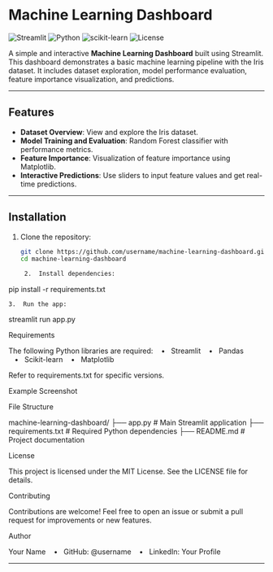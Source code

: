 # Machine Learning Dashboard

![Streamlit](https://img.shields.io/badge/Streamlit-v1.25.0-brightgreen)
![Python](https://img.shields.io/badge/Python-3.8%2B-blue)
![scikit-learn](https://img.shields.io/badge/scikit--learn-1.3.0-orange)
![License](https://img.shields.io/badge/License-MIT-green)

A simple and interactive **Machine Learning Dashboard** built using Streamlit. This dashboard demonstrates a basic machine learning pipeline with the Iris dataset. It includes dataset exploration, model performance evaluation, feature importance visualization, and predictions.

---

## Features
- **Dataset Overview**: View and explore the Iris dataset.
- **Model Training and Evaluation**: Random Forest classifier with performance metrics.
- **Feature Importance**: Visualization of feature importance using Matplotlib.
- **Interactive Predictions**: Use sliders to input feature values and get real-time predictions.

---

## Installation

1. Clone the repository:
   ```bash
   git clone https://github.com/username/machine-learning-dashboard.git
   cd machine-learning-dashboard

	2.	Install dependencies:

pip install -r requirements.txt


	3.	Run the app:

streamlit run app.py

Requirements

The following Python libraries are required:
   •   Streamlit
   •   Pandas
   •   Scikit-learn
   •   Matplotlib

Refer to requirements.txt for specific versions.

Example Screenshot

File Structure

machine-learning-dashboard/
├── app.py               # Main Streamlit application
├── requirements.txt     # Required Python dependencies
├── README.md            # Project documentation

License

This project is licensed under the MIT License. See the LICENSE file for details.

Contributing

Contributions are welcome! Feel free to open an issue or submit a pull request for improvements or new features.

Author

Your Name
   •   GitHub: @username
   •   LinkedIn: Your Profile

---
